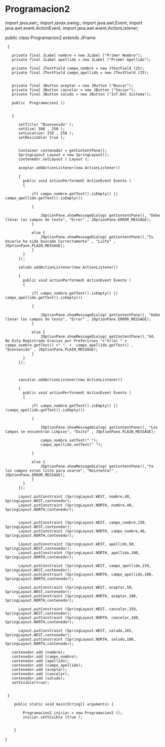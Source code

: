 Programacion2
=============


import java.awt.*;
import javax.swing.*;
import java.awt.Event;
import java.awt.event.ActionEvent;
import java.awt.event.ActionListener;




public class Programacion2 extends JFrame


    
     {
	
	   private final JLabel nombre = new JLabel ("Primer Nombre");
	   private final JLabel apellido = new JLabel ("Primer Apellido");    
	   
	   private final JTextField campo_nombre = new JTextField (25);
	   private final JTextField campo_apellido = new JTextField (25);    
	
	   
	   private final JButton aceptar = new JButton ("Buscar");
	   private final JButton cancelar = new JButton ("Vaciar");
	   private final JButton saludo = new JButton ("Inf.Del Sistema");

	   public  Programacion2 ()
	   
	   
	   {
		  	   
		  setTitle( "Bienvenido" );
		  setSize( 500 , 250 );
		  setLocation( 250 , 250 );
		  setResizable( true );
		 
	
		  Container contenedor = getContentPane();
		  SpringLayout Layout = new SpringLayout();
          contenedor.setLayout ( Layout );	 
          
          aceptar.addActionListener(new ActionListener()
    
          {
        	public void actionPerformed( ActionEvent Evento ) 
        	{
        		
        		if( campo_nombre.getText().isEmpty() || campo_apellido.getText().isEmpty())
        			
        		{
        			
        			JOptionPane.showMessageDialog( getContentPane(), "Debe llenar los campos de texto", "Error" , JOptionPane.ERROR_MESSAGE);
        		}
        		
        		else {
        			JOptionPane.showMessageDialog( getContentPane(),"Tu Usuario ha sido buscado Correctamente" , "Listo" , JOptionPane.PLAIN_MESSAGE);
        		}
        	}
          });
          
          saludo.addActionListener(new ActionListener()
          
          {
        	public void actionPerformed( ActionEvent Evento ) 
        	{
        		
        		if( campo_nombre.getText().isEmpty() || campo_apellido.getText().isEmpty())
        			
        		{
        			
        			JOptionPane.showMessageDialog( getContentPane(), "Debe llenar los campos de texto", "Error" , JOptionPane.ERROR_MESSAGE);
        		}
        		
        		else {
        			JOptionPane.showMessageDialog( getContentPane(),"Ud. No Esta Registrado Gracias por Preferirnos "+"Sr(a) " + campo_nombre.getText() +" "  +  campo_apellido.getText() , "Bienvenido" , JOptionPane.PLAIN_MESSAGE);
        		}
        	}
          });
          
          
          
          cancelar.addActionListener(new ActionListener()
          
          {
        	public void actionPerformed( ActionEvent Evento ) 
        	{
        		
        		if( campo_nombre.getText().isEmpty() || !campo_apellido.getText().isEmpty())
        			
        		{
        			
        			JOptionPane.showMessageDialog( getContentPane(), "Los Campos se encuentran Limpios", "Exito" , JOptionPane.PLAIN_MESSAGE);
        		
        			campo_nombre.setText(" ");
        			campo_apellido.setText(" ");
        	
        		}
        		
        		else {
        			JOptionPane.showMessageDialog( getContentPane(),"Ya los campos estan listo para usarse", "Reintentar" , JOptionPane.ERROR_MESSAGE);
        		}
        	}
          });
          
          Layout.putConstraint (SpringLayout.WEST, nombre,40, SpringLayout.WEST,contenedor);
          Layout.putConstraint (SpringLayout.NORTH, nombre,40, SpringLayout.NORTH,contenedor);
	   

          Layout.putConstraint (SpringLayout.WEST, campo_nombre,150, SpringLayout.WEST,contenedor);
          Layout.putConstraint (SpringLayout.NORTH, campo_nombre,40, SpringLayout.NORTH,contenedor);
	     
          Layout.putConstraint (SpringLayout.WEST, apellido,50, SpringLayout.WEST,contenedor);
          Layout.putConstraint (SpringLayout.NORTH, apellido,100, SpringLayout.NORTH,contenedor);
          
          Layout.putConstraint (SpringLayout.WEST, campo_apellido,150, SpringLayout.WEST,contenedor);
          Layout.putConstraint (SpringLayout.NORTH, campo_apellido,100, SpringLayout.NORTH,contenedor);
	     
          Layout.putConstraint (SpringLayout.WEST, aceptar,50, SpringLayout.WEST,contenedor);
          Layout.putConstraint (SpringLayout.NORTH, aceptar,180, SpringLayout.NORTH,contenedor);
          
          Layout.putConstraint (SpringLayout.WEST, cancelar,350, SpringLayout.WEST,contenedor);
          Layout.putConstraint (SpringLayout.NORTH, cancelar,180, SpringLayout.NORTH,contenedor);
          
          Layout.putConstraint (SpringLayout.WEST, saludo,165, SpringLayout.WEST,contenedor);
          Layout.putConstraint (SpringLayout.NORTH, saludo,180, SpringLayout.NORTH,contenedor);
         
	   contenedor.add (nombre);
	   contenedor.add (campo_nombre);
	   contenedor.add (apellido);
	   contenedor.add (campo_apellido);
	   contenedor.add (aceptar);
	   contenedor.add (cancelar);
	   contenedor.add (saludo);
	   setVisible(true);
	   
	   
     } 
	   
	    public static void main(String[] arguments) {

	    	Programacion2 iniciar = new Programacion2 ();
			iniciar.setVisible (true );
	        
	    
	    }
}
    
